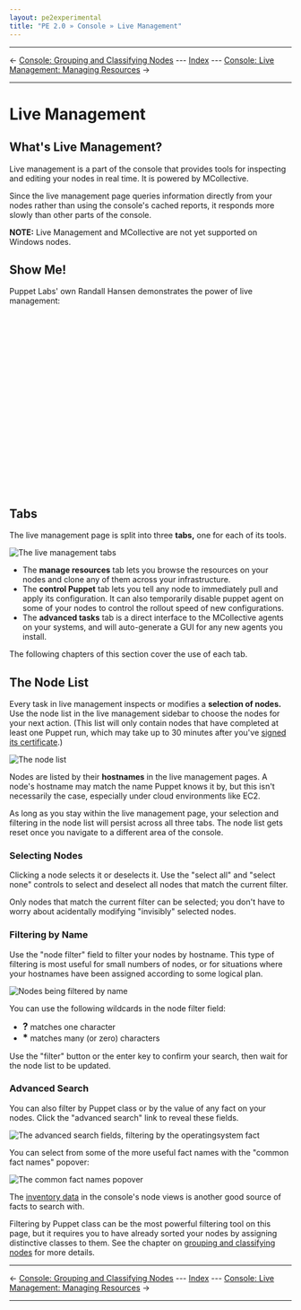 ```yaml
---
layout: pe2experimental
title: "PE 2.0 » Console » Live Management"
---
```


* * *

&larr; [Console: Grouping and Classifying Nodes](./console_classes_groups.html) --- [Index](./) --- [Console: Live Management: Managing Resources](./console_live_resources.html) &rarr;

* * *

Live Management
=====

What's Live Management?
-----

Live management is a part of the console that provides tools for inspecting and editing your nodes in real time. It is powered by MCollective.

Since the live management page queries information directly from your nodes rather than using the console's cached reports, it responds more slowly than other parts of the console. 

**NOTE:** Live Management and MCollective are not yet supported on Windows nodes.

Show Me!
-----

Puppet Labs' own Randall Hansen demonstrates the power of live management:

<object width="420" height="315"><param name="movie" value="http://www.youtube.com/v/_MMzUsZ2jjo?version=3&amp;hl=en_US"></param><param name="allowFullScreen" value="true"></param><param name="allowscriptaccess" value="always"></param><embed src="http://www.youtube.com/v/_MMzUsZ2jjo?version=3&amp;hl=en_US" type="application/x-shockwave-flash" width="420" height="315" allowscriptaccess="always" allowfullscreen="true"></embed></object>

Tabs
-----

The live management page is split into three **tabs,** one for each of its tools.

![The live management tabs][live_nav_tabs]

- The **manage resources** tab lets you browse the resources on your nodes and clone any of them across your infrastructure. 
- The **control Puppet** tab lets you tell any node to immediately pull and apply its configuration. It can also temporarily disable puppet agent on some of your nodes to control the rollout speed of new configurations.
- The **advanced tasks** tab is a direct interface to the MCollective agents on your systems, and will auto-generate a GUI for any new agents you install.

The following chapters of this section cover the use of each tab. 

The Node List
-----

Every task in live management inspects or modifies a **selection of nodes.** Use the node list in the live management sidebar to choose the nodes for your next action. (This list will only contain nodes that have completed at least one Puppet run, which may take up to 30 minutes after you've [signed its certificate][certsign].)

[certsign]: ./install_basic.html#signing-agent-certificates


![The node list][live_nav_nodelist]

Nodes are listed by their **hostnames** in the live management pages. A node's hostname may match the name Puppet knows it by, but this isn't necessarily the case, especially under cloud environments like EC2.

As long as you stay within the live management page, your selection and filtering in the node list will persist across all three tabs. The node list gets reset once you navigate to a different area of the console.

### Selecting Nodes

Clicking a node selects it or deselects it. Use the "select all" and "select none" controls to select and deselect all nodes that match the current filter. 

Only nodes that match the current filter can be selected; you don't have to worry about acidentally modifying "invisibly" selected nodes. 

### Filtering by Name

Use the "node filter" field to filter your nodes by hostname. This type of filtering is most useful for small numbers of nodes, or for situations where your hostnames have been assigned according to some logical plan. 

![Nodes being filtered by name][live_nav_namefilter]

You can use the following wildcards in the node filter field:

- <big><strong>?</strong></big> matches one character
- <big><strong>\*</strong></big> matches many (or zero) characters

Use the "filter" button or the enter key to confirm your search, then wait for the node list to be updated.

### Advanced Search

You can also filter by Puppet class or by the value of any fact on your nodes. Click the "advanced search" link to reveal these fields. 

![The advanced search fields, filtering by the operatingsystem fact][live_nav_advancedsearch]

You can select from some of the more useful fact names with the "common fact names" popover:

![The common fact names popover][live_nav_factlist]

The [inventory data](./console_reports.html#viewing-inventory-data) in the console's node views is another good source of facts to search with.

Filtering by Puppet class can be the most powerful filtering tool on this page, but it requires you to have already sorted your nodes by assigning distinctive classes to them. See the chapter on [grouping and classifying nodes](./console_classes_groups.html) for more details.

[live_nav_advancedsearch]: ./images/console/live_nav_advancedsearch.png
[live_nav_factlist]: ./images/console/live_nav_factlist.png
[live_nav_namefilter]: ./images/console/live_nav_namefilter.png
[live_nav_nodelist]: ./images/console/live_nav_nodelist.png
[live_nav_tabs]: ./images/console/live_nav_tabs.png

* * *

&larr; [Console: Grouping and Classifying Nodes](./console_classes_groups.html) --- [Index](./) --- [Console: Live Management: Managing Resources](./console_live_resources.html) &rarr;

* * *


